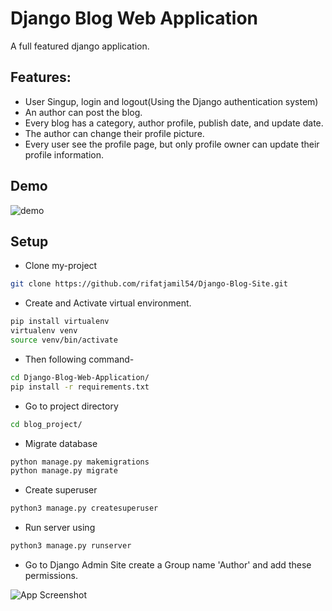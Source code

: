 
# Django Blog Web Application

A full featured django application.


## Features:
- User Singup, login and logout(Using the Django authentication system)
- An author can post the blog.
- Every blog has a category, author profile, publish date, and update date.
- The author can change their profile picture.
- Every user see the profile page, but only profile owner can update their profile information.

## Demo

![demo](https://github.com/rifatjamil54/Django-Blog-Site/blob/main/readme_img/django_demo.gif)


## Setup

* Clone my-project

```bash
git clone https://github.com/rifatjamil54/Django-Blog-Site.git
```

* Create and Activate virtual environment.

```bash
pip install virtualenv
virtualenv venv 
source venv/bin/activate
```

* Then following command-

```bash
cd Django-Blog-Web-Application/
pip install -r requirements.txt
```
* Go to project directory

```bash
cd blog_project/
```

* Migrate database

```bash
python manage.py makemigrations
python manage.py migrate
```
* Create superuser

```bash
python3 manage.py createsuperuser
```

* Run server using
```bash
python3 manage.py runserver
```

* Go to Django Admin Site create a Group name 'Author' and add these permissions.

![App Screenshot](https://github.com/rifatjamil54/Django-Blog-Site/blob/main/readme_img/Screenshot%20from%202023-01-27%2012-50-59.png)



